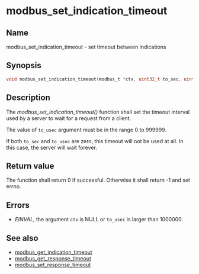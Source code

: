 # modbus_set_indication_timeout

## Name

modbus_set_indication_timeout - set timeout between indications

## Synopsis

```c
void modbus_set_indication_timeout(modbus_t *ctx, uint32_t to_sec, uint32_t to_usec);
```

## Description

The *modbus_set_indication_timeout()* function shall set the timeout interval used by
a server to wait for a request from a client.

The value of `to_usec` argument must be in the range 0 to 999999.

If both `to_sec` and `to_usec` are zero, this timeout will not be used at all.
In this case, the server will wait forever.

## Return value

The function shall return 0 if successful. Otherwise it shall return -1 and set
errno.

## Errors

- *EINVAL*, the argument `ctx` is NULL or `to_usec` is larger than 1000000.

## See also

- [modbus_get_indication_timeout](modbus_get_indication_timeout.md)
- [modbus_get_response_timeout](modbus_get_response_timeout.md)
- [modbus_set_response_timeout](modbus_set_response_timeout.md)
